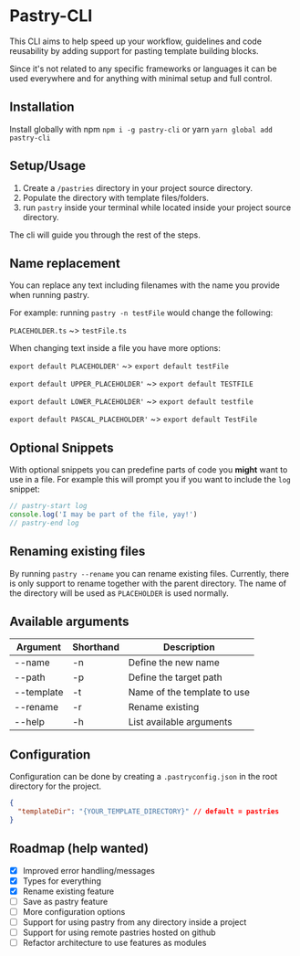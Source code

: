 # Pastry-CLI

This CLI aims to help speed up your workflow, guidelines and code reusability by adding support for pasting template building blocks.

Since it's not related to any specific frameworks or languages it can be used everywhere and for anything with minimal setup and full control.

## Installation

Install globally with npm `npm i -g pastry-cli` or yarn `yarn global add pastry-cli`

## Setup/Usage

1. Create a `/pastries` directory in your project source directory.
2. Populate the directory with template files/folders.
3. run `pastry` inside your terminal while located inside your project source directory.

The cli will guide you through the rest of the steps.

## Name replacement

You can replace any text including filenames with the name you provide when running pastry.

For example: running `pastry -n testFile` would change the following:

`PLACEHOLDER.ts` ~> `testFile.ts`

When changing text inside a file you have more options:

`export default PLACEHOLDER'` ~> `export default testFile`

`export default UPPER_PLACEHOLDER'` ~> `export default TESTFILE`

`export default LOWER_PLACEHOLDER'` ~> `export default testfile`

`export default PASCAL_PLACEHOLDER'` ~> `export default TestFile`

## Optional Snippets

With optional snippets you can predefine parts of code you **might** want to use in a file.
For example this will prompt you if you want to include the `log` snippet:

```javascript
// pastry-start log
console.log('I may be part of the file, yay!')
// pastry-end log
```

## Renaming existing files

By running `pastry --rename` you can rename existing files.
Currently, there is only support to rename together with the parent directory.
The name of the directory will be used as `PLACEHOLDER` is used normally.

## Available arguments

| Argument   | Shorthand | Description                 |
| ---------- | --------- | --------------------------- |
| --name     | -n        | Define the new name         |
| --path     | -p        | Define the target path      |
| --template | -t        | Name of the template to use |
| --rename   | -r        | Rename existing             |
| --help     | -h        | List available arguments    |

## Configuration

Configuration can be done by creating a `.pastryconfig.json` in the root directory for the project.

```json
{
  "templateDir": "{YOUR_TEMPLATE_DIRECTORY}" // default = pastries
}
```

## Roadmap (help wanted)

- [x] Improved error handling/messages
- [x] Types for everything
- [x] Rename existing feature
- [ ] Save as pastry feature
- [ ] More configuration options
- [ ] Support for using pastry from any directory inside a project
- [ ] Support for using remote pastries hosted on github
- [ ] Refactor architecture to use features as modules
